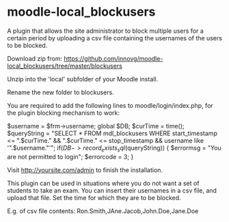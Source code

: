 moodle-local_blockusers
=======================
A plugin that allows the site administrator to block multiple users for a certain period by uploading a csv file containing the usernames of the users to be blocked.

Download zip from: https://github.com/innovg/moodle-local_blockusers/tree/master/blockusers

Unzip into the 'local' subfolder of your Moodle install.

Rename the new folder to blockusers.

You are required to add the following lines to moodle/login/index.php, for the plugin blocking mechanism to work:

$username = $frm->username;
  global $DB;
	$curTime = time();
	$queryString = "SELECT * FROM mdl_blockusers WHERE start_timestamp <= ".$curTime." && ".$curTime." <= stop_timestamp && username like '".$username."'";
	if($DB->record_exists_sql($queryString))
	{
		$errormsg = "You are not permitted to login";
		$errorcode = 3;
	}
	
Visit http://yoursite.com/admin to finish the installation.

This plugin can be used in situations where you do not want a set of students to take an exam. You can insert their usernames in a csv file,
and upload that file. Set the time for which they are to be blocked.

E.g. of csv file contents: Ron.Smith,JAne.Jacob,John.Doe,Jane.Doe
